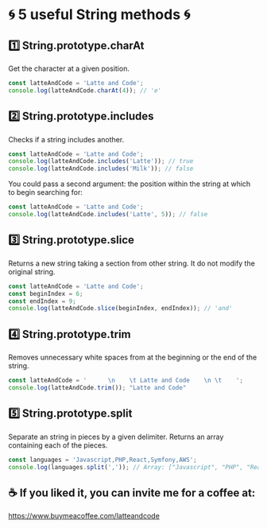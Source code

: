 # 🌀 5 useful String methods 🌀

## 1️⃣ String.prototype.charAt

Get the character at a given position.

```js
const latteAndCode = 'Latte and Code';
console.log(latteAndCode.charAt(4)); // 'e'
```

## 2️⃣ String.prototype.includes

Checks if a string includes another. 

```js
const latteAndCode = 'Latte and Code';
console.log(latteAndCode.includes('Latte')); // true
console.log(latteAndCode.includes('Milk')); // false
```

You could pass a second argument: the position within the string at which to begin searching for:

```js
const latteAndCode = 'Latte and Code';
console.log(latteAndCode.includes('Latte', 5)); // false
```

## 3️⃣ String.prototype.slice

Returns a new string taking a section from other string. It do not modify the original string.

```js
const latteAndCode = 'Latte and Code';
const beginIndex = 6;
const endIndex = 9;
console.log(latteAndCode.slice(beginIndex, endIndex)); // 'and'
```

## 4️⃣ String.prototype.trim

Removes unnecessary white spaces from at the beginning or the end of the string.

```js
const latteAndCode = '      \n    \t Latte and Code    \n \t    ';
console.log(latteAndCode.trim()); "Latte and Code"
```

## 5️⃣ String.prototype.split

Separate an string in pieces by a given delimiter. Returns an array containing each of the pieces.

```js
const languages = 'Javascript,PHP,React,Symfony,AWS';
console.log(languages.split(',')); // Array: ["Javascript", "PHP", "React", "Symfony", "AWS"]
```

## ☕️ If you liked it, you can invite me for a coffee at:

https://www.buymeacoffee.com/latteandcode